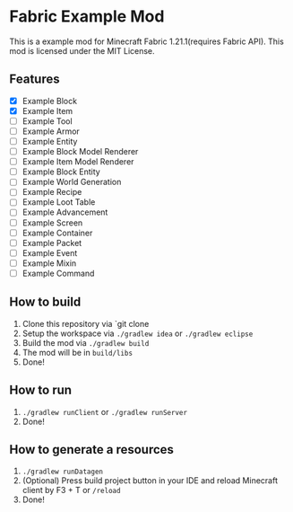# Fabric Example Mod
This is a example mod for Minecraft Fabric 1.21.1(requires Fabric API).
This mod is licensed under the MIT License.

## Features
- [x] Example Block
- [x] Example Item
- [ ] Example Tool
- [ ] Example Armor
- [ ] Example Entity
- [ ] Example Block Model Renderer
- [ ] Example Item Model Renderer
- [ ] Example Block Entity
- [ ] Example World Generation
- [ ] Example Recipe
- [ ] Example Loot Table
- [ ] Example Advancement
- [ ] Example Screen
- [ ] Example Container
- [ ] Example Packet
- [ ] Example Event
- [ ] Example Mixin
- [ ] Example Command

## How to build
1. Clone this repository via `git clone
2. Setup the workspace via `./gradlew idea` or `./gradlew eclipse`
3. Build the mod via `./gradlew build`
4. The mod will be in `build/libs`
5. Done!

## How to run
1. `./gradlew runClient` or `./gradlew runServer`
2. Done!

## How to generate a resources
1. `./gradlew runDatagen`
2. (Optional) Press build project button in your IDE and reload Minecraft client by F3 + T or `/reload`
3. Done!